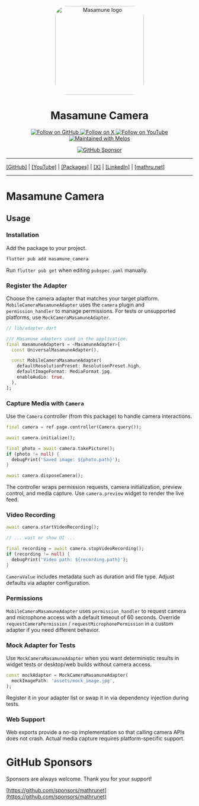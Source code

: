 <p align="center">
  <a href="https://mathru.net">
    <img width="240px" src="https://raw.githubusercontent.com/mathrunet/flutter_masamune/master/.github/images/icon.png" alt="Masamune logo" style="border-radius: 32px"s><br/>
  </a>
  <h1 align="center">Masamune Camera</h1>
</p>

<p align="center">
  <a href="https://github.com/mathrunet">
    <img src="https://img.shields.io/static/v1?label=GitHub&message=Follow&logo=GitHub&color=333333&link=https://github.com/mathrunet" alt="Follow on GitHub" />
  </a>
  <a href="https://x.com/mathru">
    <img src="https://img.shields.io/static/v1?label=@mathru&message=Follow&logo=X&color=0F1419&link=https://x.com/mathru" alt="Follow on X" />
  </a>
  <a href="https://www.youtube.com/c/mathrunetchannel">
    <img src="https://img.shields.io/static/v1?label=YouTube&message=Follow&logo=YouTube&color=FF0000&link=https://www.youtube.com/c/mathrunetchannel" alt="Follow on YouTube" />
  </a>
  <a href="https://github.com/invertase/melos">
    <img src="https://img.shields.io/static/v1?label=maintained%20with&message=melos&color=FF1493&link=https://github.com/invertase/melos" alt="Maintained with Melos" />
  </a>
</p>

<p align="center">
  <a href="https://github.com/sponsors/mathrunet"><img src="https://img.shields.io/static/v1?label=Sponsor&message=%E2%9D%A4&logo=GitHub&color=ff69b4&link=https://github.com/sponsors/mathrunet" alt="GitHub Sponsor" /></a>
</p>

---

[[GitHub]](https://github.com/mathrunet) | [[YouTube]](https://www.youtube.com/c/mathrunetchannel) | [[Packages]](https://pub.dev/publishers/mathru.net/packages) | [[X]](https://x.com/mathru) | [[LinkedIn]](https://www.linkedin.com/in/mathrunet/) | [[mathru.net]](https://mathru.net)

---

# Masamune Camera

## Usage

### Installation

Add the package to your project.

```bash
flutter pub add masamune_camera
```

Run `flutter pub get` when editing `pubspec.yaml` manually.

### Register the Adapter

Choose the camera adapter that matches your target platform. `MobileCameraMasamuneAdapter` uses the `camera` plugin and `permission_handler` to manage permissions. For tests or unsupported platforms, use `MockCameraMasamuneAdapter`.

```dart
// lib/adapter.dart

/// Masamune adapters used in the application.
final masamuneAdapters = <MasamuneAdapter>[
  const UniversalMasamuneAdapter(),

  const MobileCameraMasamuneAdapter(
    defaultResolutionPreset: ResolutionPreset.high,
    defaultImageFormat: MediaFormat.jpg,
    enableAudio: true,
  ),
];
```

### Capture Media with `Camera`

Use the `Camera` controller (from this package) to handle camera interactions.

```dart
final camera = ref.page.controller(Camera.query());

await camera.initialize();

final photo = await camera.takePicture();
if (photo != null) {
  debugPrint('Saved image: ${photo.path}');
}

await camera.disposeCamera();
```

The controller wraps permission requests, camera initialization, preview control, and media capture. Use `camera.preview` widget to render the live feed.

### Video Recording

```dart
await camera.startVideoRecording();

// ... wait or show UI ...

final recording = await camera.stopVideoRecording();
if (recording != null) {
  debugPrint('Video path: ${recording.path}');
}
```

`CameraValue` includes metadata such as duration and file type. Adjust defaults via adapter configuration.

### Permissions

`MobileCameraMasamuneAdapter` uses `permission_handler` to request camera and microphone access with a default timeout of 60 seconds. Override `requestCameraPermission` / `requestMicrophonePermission` in a custom adapter if you need different behavior.

### Mock Adapter for Tests

Use `MockCameraMasamuneAdapter` when you want deterministic results in widget tests or desktop/web builds without camera access.

```dart
const mockAdapter = MockCameraMasamuneAdapter(
  mockImagePath: 'assets/mock_image.jpg',
);
```

Register it in your adapter list or swap it in via dependency injection during tests.

### Web Support

Web exports provide a no-op implementation so that calling camera APIs does not crash. Actual media capture requires platform-specific support.

# GitHub Sponsors

Sponsors are always welcome. Thank you for your support!

[https://github.com/sponsors/mathrunet](https://github.com/sponsors/mathrunet)